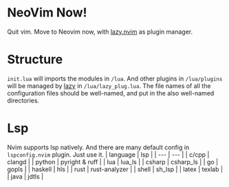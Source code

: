 # NeoVim Now!
Quit vim. Move to Neovim now, with [lazy.nvim](https://github.com/folke/lazy.nvim)
as plugin manager.
# Structure
`init.lua` will imports the modules in `/lua`.
And other plugins in `/lua/plugins` will be managed by [lazy](...) in `/lua/lazy_plug.lua`.
The file names of all the configuration files should be well-named,
and put in the also well-named directories.
# Lsp
Nvim supports lsp natively.
And there are many default config in `lspconfig.nvim` plugin. Just use it.
| language | lsp |
| --- | --- |
| c/cpp | clangd |
| python | pyright & ruff |
| lua | lua_ls |
| csharp | csharp_ls |
| go | gopls |
| haskell | hls |
| rust | rust-analyzer |
| shell | sh_lsp |
| latex | texlab |
| java | jdtls |
